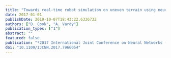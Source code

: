 ```yaml
---
title: "Towards real-time robot simulation on uneven terrain using neural networks"
date: 2017-01-01
publishDate: 2019-10-07T18:43:22.633673Z
authors: ["D. Cook", "A. Vardy"]
publication_types: ["1"]
abstract: ""
featured: false
publication: "*2017 International Joint Conference on Neural Networks (IJCNN)*"
doi: "10.1109/IJCNN.2017.7966054"
---
```


